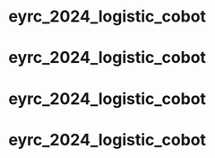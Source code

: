 # eyrc_2024_logistic_cobot
# eyrc_2024_logistic_cobot
# eyrc_2024_logistic_cobot
# eyrc_2024_logistic_cobot
